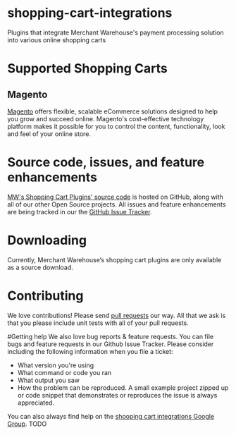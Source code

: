 shopping-cart-integrations
==========================

Plugins that integrate Merchant Warehouse's payment processing solution into various online shopping carts

# Supported Shopping Carts

## Magento

[Magento](http://magento.com/) offers flexible, scalable eCommerce solutions designed to help you grow and succeed online. Magento's cost-effective technology platform makes it possible for you to control the content, functionality, look and feel of your online store.

# Source code, issues, and feature enhancements

[MW's Shopping Cart Plugins' source code](https://github.com/merchantwarehouse/shopping-cart-integrations) is hosted on GitHub, along with all of our other Open Source projects. All issues and feature enhancements are being tracked in our the [GitHub Issue Tracker](https://github.com/merchantwarehouse/shopping-cart-integrations/issues?state=open).

# Downloading
Currently, Merchant Warehouse’s shopping cart plugins are only available as a source download.

# Contributing
We love contributions! Please send [pull requests](https://help.github.com/articles/using-pull-requests) our way. All that we ask is that you please include unit tests with all of your pull requests.

#Getting help
We also love bug reports & feature requests. You can file bugs and feature requests in our Github Issue Tracker. Please consider including the following information when you file a ticket:
* What version you're using
* What command or code you ran
* What output you saw
* How the problem can be reproduced. A small example project zipped up or code snippet that demonstrates or reproduces the issue is always appreciated.

You can also always find help on the [shooping cart integrations Google Group](https://groups.google.com/forum/#!forum/stumps-project). TODO
